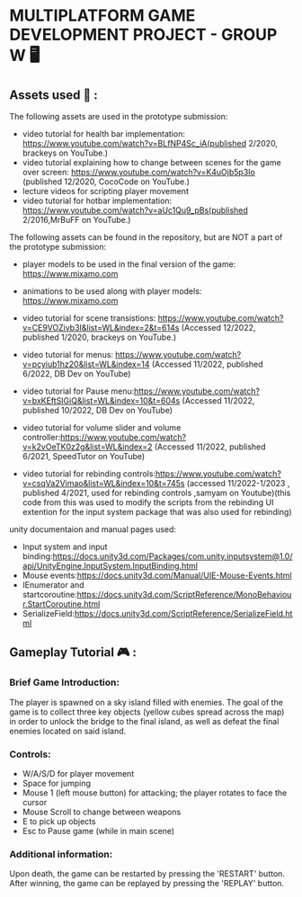 # MULTIPLATFORM GAME DEVELOPMENT PROJECT - GROUP W :desktop_computer:

## Assets used :art: :

The following assets are used in the prototype submission:

- video tutorial for health bar implementation: https://www.youtube.com/watch?v=BLfNP4Sc_iA(published 2/2020, brackeys on YouTube.)
- video tutorial explaining how to change between scenes for the game over screen: https://www.youtube.com/watch?v=K4uOjb5p3Io (published 12/2020, CocoCode on YouTube.)
- lecture videos for scripting player movement
- video tutorial for hotbar implementation: https://www.youtube.com/watch?v=aUc1Qu9_pBs(published 2/2016,MrBuFF on YouTube.)

The following assets can be found in the repository, but are NOT a part of the prototype submission:
- player models to be used in the final version of the game: https://www.mixamo.com
- animations to be used along with player models: https://www.mixamo.com

- video tutorial for scene transistions: https://www.youtube.com/watch?v=CE9VOZivb3I&list=WL&index=2&t=614s (Accessed 12/2022, published 1/2020, brackeys on YouTube.)
- video tutorial for menus: https://www.youtube.com/watch?v=pcyiub1hz20&list=WL&index=14 (Accessed 11/2022, published 6/2022, DB Dev on YouTube)
- video tutorial for Pause menu:https://www.youtube.com/watch?v=bxKEftSIGiQ&list=WL&index=10&t=604s (Accessed 11/2022, published 10/2022, DB Dev on YouTube)
- video tutorial for volume slider and volume controller:https://www.youtube.com/watch?v=k2vOeTK0z2g&list=WL&index=2 (Accessed 11/2022, published 6/2021, SpeedTutor on YouTube)
-  video tutorial for rebinding controls:https://www.youtube.com/watch?v=csqVa2Vimao&list=WL&index=10&t=745s (accessed 11/2022-1/2023 , published 4/2021, used for rebinding controls ,samyam on Youtube)(this code from this was used to modify the scripts from the rebinding UI extention for the input system package that was also used for rebinding)

unity documentaion and manual pages used:
-  Input system and input binding:https://docs.unity3d.com/Packages/com.unity.inputsystem@1.0/api/UnityEngine.InputSystem.InputBinding.html
-  Mouse events:https://docs.unity3d.com/Manual/UIE-Mouse-Events.html
-  IEnumerator and startcoroutine:https://docs.unity3d.com/ScriptReference/MonoBehaviour.StartCoroutine.html
-  SerializeField:https://docs.unity3d.com/ScriptReference/SerializeField.html


## Gameplay Tutorial :video_game: :
### Brief Game Introduction:
The player is spawned on a sky island filled with enemies. The goal of the game is to collect three key objects
(yellow cubes spread across the map) in order to unlock the bridge to the final island, as well as defeat the final
enemies located on said island.

### Controls: 
- W/A/S/D for player movement
- Space for jumping
- Mouse 1 (left mouse button) for attacking; the player rotates to face the cursor
- Mouse Scroll to change between weapons
- E to pick up objects
- Esc to Pause game (while in main scene)

### Additional information:
Upon death, the game can be restarted by pressing the 'RESTART' button. After winning, the game can be 
replayed by pressing the 'REPLAY' button.
